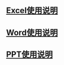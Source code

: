 ## [Excel使用说明](https://github.com/openthos/community-analysis/blob/master/using-instractions/office_execl.md)

## [Word使用说明](https://github.com/openthos/community-analysis/blob/master/using-instractions/office_word.md)

## [PPT使用说明](https://github.com/openthos/community-analysis/blob/master/using-instractions/office_powerpoint)

